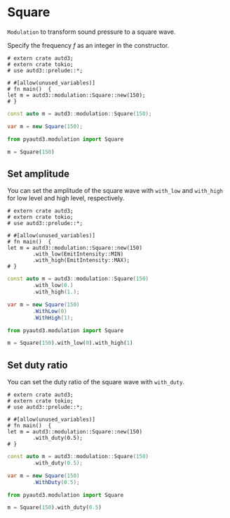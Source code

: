 # Square

`Modulation` to transform sound pressure to a square wave.

Specify the frequency $f$ as an integer in the constructor.

```rust,edition2021
# extern crate autd3;
# extern crate tokio;
# use autd3::prelude::*;

# #[allow(unused_variables)]
# fn main()  {
let m = autd3::modulation::Square::new(150);
# }
```

```cpp
const auto m = autd3::modulation::Square(150);
```

```cs
var m = new Square(150);
```

```python
from pyautd3.modulation import Square

m = Square(150)
```
## Set amplitude

You can set the amplitude of the square wave with `with_low` and `with_high` for low level and high level, respectively.

```rust,edition2021
# extern crate autd3;
# extern crate tokio;
# use autd3::prelude::*;

# #[allow(unused_variables)]
# fn main()  {
let m = autd3::modulation::Square::new(150)
        .with_low(EmitIntensity::MIN)
        .with_high(EmitIntensity::MAX);
# }
```

```cpp
const auto m = autd3::modulation::Square(150)
        .with_low(0.)
        .with_high(1.);
```

```cs
var m = new Square(150)
        .WithLow(0)
        .WithHigh(1);
```

```python
from pyautd3.modulation import Square

m = Square(150).with_low(0).with_high(1)
```

## Set duty ratio

You can set the duty ratio of the square wave with `with_duty`.

```rust,edition2021
# extern crate autd3;
# extern crate tokio;
# use autd3::prelude::*;

# #[allow(unused_variables)]
# fn main()  {
let m = autd3::modulation::Square::new(150)
        .with_duty(0.5);
# }
```

```cpp
const auto m = autd3::modulation::Square(150)
        .with_duty(0.5);
```

```cs
var m = new Square(150)
        .WithDuty(0.5);
```

```python
from pyautd3.modulation import Square

m = Square(150).with_duty(0.5)
```